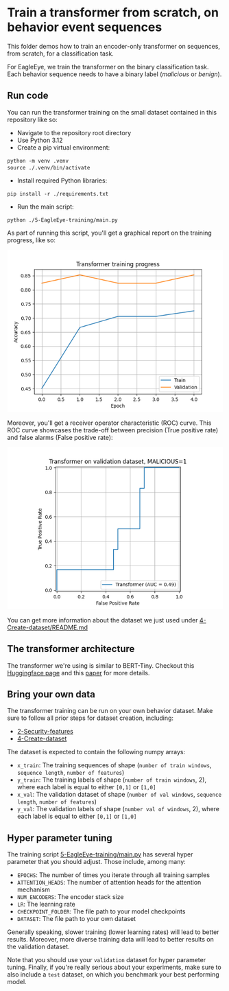 # Train a transformer from scratch, on behavior event sequences

This folder demos how to train an encoder-only transformer on sequences, from scratch, for a classification task.

For EagleEye, we train the transformer on the binary classification task. Each behavior sequence needs to have a binary label (*malicious* or *benign*).

## Run code

You can run the transformer training on the small dataset contained in this repository like so:

- Navigate to the repository root directory
- Use Python 3.12
- Create a pip virtual environment:
```
python -m venv .venv
source ./.venv/bin/activate
```
- Install required Python libraries:
```
pip install -r ./requirements.txt
```
- Run the main script:
```
python ./5-EagleEye-training/main.py
```

As part of running this script, you'll get a graphical report on the training progress, like so:

![Training progress](./figures/Training_progress.png)

Moreover, you'll get a receiver operator characteristic (ROC) curve. This ROC curve showcases the trade-off between precision (True positive rate) and false alarms (False positive rate):

![ROC curve on validation dataset](./figures/ROC_val.png)

You can get more information about the dataset we just used under [4-Create-dataset/README.md](../4-Create-dataset/README.md)

## The transformer architecture

The transformer we're using is similar to BERT-Tiny. Checkout this [Huggingface page](https://huggingface.co/prajjwal1/bert-tiny) and this [paper](https://arxiv.org/abs/1908.08962) for more details.

## Bring your own data

The transformer training can be run on your own behavior dataset. Make sure to follow all prior steps for dataset creation, including:
- [2-Security-features](../2-Security-features)
- [4-Create-dataset](../4-Create-dataset)

The dataset is expected to contain the following numpy arrays:
- `x_train`: The training sequences of shape (`number of train windows`, `sequence length`, `number of features`)
- `y_train`: The training labels of shape (`number of train windows`, 2), where each label is equal to either `[0,1]` or `[1,0]`
- `x_val`: The validation dataset of shape (`number of val windows`, `sequence length`, `number of features`)
- `y_val`: The validation labels of shape (`number val of windows`, 2), where each label is equal to either `[0,1]` or `[1,0]`

## Hyper parameter tuning

The training script [5-EagleEye-training/main.py](./main.py) has several hyper parameter that you should adjust. Those include, among many:
- `EPOCHS`: The number of times you iterate through all training samples
- `ATTENTION_HEADS`: The number of attention heads for the attention mechanism
- `NUM_ENCODERS`: The encoder stack size
- `LR`: The learning rate
- `CHECKPOINT_FOLDER`: The file path to your model checkpoints
- `DATASET`: The file path to your own dataset

Generally speaking, slower training (lower learning rates) will lead to better results. Moreover, more diverse training data will lead to better
results on the validation dataset.

Note that you should use your `validation` dataset for hyper parameter tuning.
Finally, if you're really serious about your experiments, make sure to also include a `test` dataset, on which you benchmark
your best performing model.